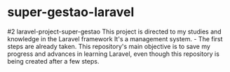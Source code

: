 # super-gestao-laravel
#2 laravel-project-super-gestao  This project is directed to my studies and knowledge in the Laravel framework It's a management system.  - The first steps are already taken. This repository's main objective is to save my progress and advances in learning Laravel, even though this repository is being created after a few steps.

